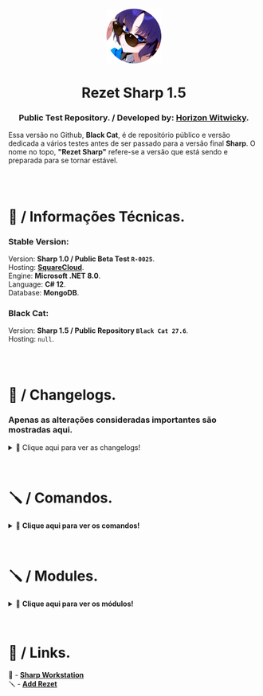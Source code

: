 <br>
<div align=center>
  <img src="assets/icon.png" style="width: 110px;">
</div>
<h1 align=center>
    Rezet Sharp 1.5
</h1>
<h3 align=center>
  Public Test Repository. / Developed by: <a href="https://github.com/theswcy">Horizon Witwicky</a>.
</h3>
<p>
  Essa versão no Github, <strong>Black Cat</strong>, é de repositório público e versão dedicada a vários testes antes de ser passado
  para a versão final <strong>Sharp</strong>. O nome no topo, <strong>"Rezet Sharp"</strong> refere-se a versão que está sendo
  e preparada para se tornar estável.
</p>
<br><br>


<h1>
  🧬 / Informações Técnicas.
</h1>
<h3>
  Stable Version:
</h3>
<p>
  Version: <strong>Sharp 1.0 / Public Beta Test <code>R-0025</code></strong>.<br>
  Hosting: <strong><a href="https://squarecloud.app">SquareCloud</a></strong>.<br>
  Engine: <strong>Microsoft .NET 8.0</strong>.<br>
  Language: <strong>C# 12</strong>.<br>
  Database: <strong>MongoDB</strong>.
</p>
<h3>
  Black Cat:
</h3>
<p>
  Version: <strong>Sharp 1.5 / Public Repository <code>Black Cat 27.6</code></strong>.<br>
  Hosting: <code>null</code>.
</p>
<br><br>





<h1>
  📜 / Changelogs.
</h1>
<h3>
  Apenas as alterações consideradas importantes são mostradas aqui.
</h3>
<details>
  <summary>📂 Clique aqui para ver as changelogs!</summary>
  <pre>
  [ 28/novembro/2024 ] - Suporte ao .NET 9.0.
  [ 25/novembro/2024 ] - Novo motor Engine V1 adicionado e com todos os comandos e eventos adaptados.
  [ 24/novembro/2024 ] - Novo banco de dados fragmentado e aprimorado, chamado de Herrscher, começou a ser desenvolvido.
  [ 20/novembro/2024 ] - Desenvolvimento da próxima versão Sharp 1.5 iniciada.
  </pre>
</details>
<br><br>





<h1>
    🪛 / Comandos.
</h1>
<details>
  <summary>📖 <strong>Clique aqui para ver os comandos!</strong></summary>
<h3>Slash [ / ]</h3>
<table>
  <tr><td align=center>Status</td><td align=center>Comando</td><td align=center>Condição</td></tr>
  <tr><td align=center>⚪</td><td><code>basic about</code></td><td>Será substituido pelo <code>my system</code></td></tr>
  <tr><td align=center>🟡</td><td><code>my system</code></td><td>Em desenvolvimento</td></tr>
  <tr><td align=center>🔵</td><td><code>a help</code></td><td>Ainda será criado</td></tr>
  <tr><td>‎</td></tr>
  <tr><td align=center>🟢</td><td><code>chat clear</code></td><td>Okay</td></tr>
  <tr><td align=center>🟢</td><td><code>community description</code></td><td>Okay</td></tr>
  <tr><td align=center>🟢</td><td><code>communty informations</code></td><td>Okay</td></tr>
  <tr><td>‎</td></tr>
  <tr><td align=center>🟢</td><td><code>partner points add</code></td><td>Okay</td></tr>
  <tr><td align=center>🟢</td><td><code>partner points remove</code></td><td>Okay</td></tr>
  <tr><td align=center>🟢</td><td><code>partner ranking global</code></td><td>Okay</td></tr>
  <tr><td align=center>🟢</td><td><code>partner ranking local</code></td><td>Okay</td></tr>
  <tr><td align=center>🟠</td><td><code>partners ticket setup</code></td><td>Incompleto mas funcionando</td></tr>
  <tr><td align=center>🟢</td><td><code>partnership dashboard</code></td><td>Okay</td></tr>
  <tr><td align=center>🟢</td><td><code>partnership setup</code></td><td>Okay</td></tr>
  <tr><td>‎</td></tr>
  <tr><td align=center>🟢</td><td><code>role add</code></td><td>Okay</td></tr>
  <tr><td align=center>🟢</td><td><code>role create</code></td><td>Okay</td></tr>
  <tr><td align=center>🟢</td><td><code>role info</code></td><td>Okay</td></tr>
  <tr><td align=center>🟢</td><td><code>role remove</code></td><td>Okay</td></tr>
  <tr><td>‎</td></tr>
  <tr><td align=center>🟢</td><td><code>modding logs activate</code></td><td>Okay</td></tr>
  <tr><td align=center>🟢</td><td><code>modding logs unactivate</code></td><td>Okay</td></tr>
  <tr><td>‎</td></tr>
  <tr><td align=center>🟠</td><td><code>moderator dashboard</code></td><td>Incompleto mas funcionando</td></tr>
  <tr><td align=center>🔵</td><td><code>moderator profile</code></td><td>Ainda será criado</td></tr>
  <tr><td align=center>🔵</td><td><code>moderator clear</code></td><td>Ainda será criado</td></tr>
  <tr><td>‎</td></tr>
  <tr><td align=center>🟣</td><td><code>mod ban</code></td><td>Monitorando</td></tr>
  <tr><td align=center>🟣</td><td><code>mod unban</code></td><td>Monitorando</td></tr>
  <tr><td align=center>🟣</td><td><code>mod kick</code></td><td>Monitorando</td></tr>
  <tr><td align=center>🟣</td><td><code>mod timeout</code></td><td>Monitorando</td></tr>
  <tr><td align=center>🟣</td><td><code>mod untimeout</code></td><td>Monitorando</td></tr>
  <tr><td align=center>🟡</td><td><code>mod warn</code></td><td>Em desenvolvimento</td></tr>
  <tr><td align=center>🟡</td><td><code>mod unwarn</code></td><td>Em desenvolvimento</td></tr>
  <tr><td align=center>🟡</td><td><code>mod warns</code></td><td>Em desenvolvimento</td></tr>
  <tr><td align=center>🟡</td><td><code>mod warn-modify</code></td><td>Em desenvolvimento</td></tr>
  <tr><td>‎</td></tr>
  <tr><td align=center>🟢</td><td><code>autorole add</code></td><td>Okay</td></tr>
  <tr><td align=center>🟢</td><td><code>autorole remove</code></td><td>Okay</td></tr>
  <tr><td align=center>🟢</td><td><code>autorole clear</code></td><td>Okay</td></tr>
  <tr><td>‎</td></tr>
  <tr><td align=center>🟢</td><td><code>autoping add</code></td><td>Okay</td></tr>
  <tr><td align=center>🟢</td><td><code>autoping remove</code></td><td>Okay</td></tr>
  <tr><td align=center>🟢</td><td><code>autoping clear</code></td><td>Okay</td></tr>
</table>


<h3>
    Prefix [ <code>-r ‎</code> or <code>@rezet</code> ]
</h3>
<table>
  <tr><td align=center>Status</td><td align=center>Comando</td><td align=center>Condição</td></tr>
  <tr><td align=center>🟢</td><td><code>ping</code></td><td>Okay</td></tr>
  <tr><td>‎</td></tr>
  <tr><td align=center>🔵</td><td><code>kick</code></td><td>Ainda será criado</td></tr>
  <tr><td align=center>🟣</td><td><code>Mute</code> / <code>timeout</code></td><td>Monitorando</td></tr>
  <tr><td align=center>🔵</td><td><code>unmute</code> / <code>untimeout</code></td><td>Ainda será criado</td></tr>
  <tr><td align=center>🔵</td><td><code>ban</code></td><td>Ainda será criado</td></tr>
  <tr><td align=center>🔵</td><td><code>unban</code></td><td>Ainda será criado</td></tr>
  <tr><td align=center>🔵</td><td><code>warn</code></td><td>Ainda será criado</td></tr>
  <tr><td align=center>🔵</td><td><code>unwarn</code></td><td>Ainda será criado</td></tr>
  <tr><td align=center>🔵</td><td><code>warns</code></td><td>Ainda será criado</td></tr>
  <tr><td>‎</td></tr>
  <tr><td align=center>🔵</td><td><code>ptem</code></td><td>Ainda será criado</td></tr>
  <tr><td align=center>🔵</td><td><code>tutorial</code></td><td>Ainda será criado</td></tr>
  <tr><td align=center>🔵</td><td><code>search</code></td><td>Ainda será criado</td></tr>
  <tr><td align=center>🔵</td><td><code>commands</code> / <code>comandos</code></td><td>Ainda será criado</td></tr>
  tr><td>‎</td></tr>
  <tr><td align=center>🟢</td><td><code>unmute</code> / <code>untimeout</code></td><td>Okay</td></tr>
</table>
<hr>
</details>
<br><br>



<h1>
    🪛 / Modules.
</h1>
<details>
  <summary>📖 <strong>Clique aqui para ver os módulos!</strong></summary>
<h3>
    Partnership.
</h3>
<li>🟢 | <code>partnership announcement</code> [ Okay ]</li>
<li>🟢 | <code>partnership logs</code> [ Okay ]</li>
<li>🟢 | <code>delete on partner quit</code> [ Okay ]</li>
<li>🟢 | <code>delete on everyone/here mention</code> [ Okay ]</li>
<br>
<h3>
    Automatic Tools.
</h3>
<li>🟢 | <code>autorole</code> [ Okay ]</li>
<li>🟢 | <code>autoping</code> [ Okay ]</li>
<hr>
</details>
<br><br>


<h1>
    🐬 / Links.
</h1>
📘 - <a href="https://discord.gg/CMfXSM4zXB">
    <strong>Sharp Workstation</strong>
</a>
<br>
🪛 - <a href="https://discord.com/oauth2/authorize?client_id=889388725719683082">
    <strong>Add Rezet</strong>
</a>

